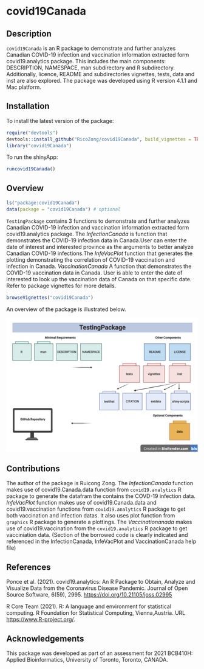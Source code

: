 
<!-- README.md is generated from README.Rmd. Please edit that file -->

# covid19Canada

<!-- badges: start -->
<!-- badges: end -->

## Description

`covid19Canada` is an R package to demonstrate and further analyzes
Canadian COVID-19 infection and vaccination information extracted form
covid19.analytics package. This includes the main components:
DESCRIPTION, NAMESPACE, man subdirectory and R subdirectory.
Additionally, licence, README and subdirectories vignettes, tests, data
and inst are also explored. The package was developed using R version
4.1.1 and Mac platform.

## Installation

To install the latest version of the package:

``` r
require("devtools")
devtools::install_github("RicoZong/covid19Canada", build_vignettes = TRUE)
library("covid19Canada")
```

To run the shinyApp:

``` r
runcovid19Canada()
```

## Overview

``` r
ls("package:covid19Canada")
data(package = "covid19Canada") # optional
```

`TestingPackage` contains 3 functions to demonstrate and further
analyzes Canadian COVID-19 infection and vaccination information
extracted form covid19.analytics package. The *InfectionCanada* is
function that demonstrates the COVID-19 infection data in Canada.User
can enter the date of interest and interested province as the arguments
to better analyze Canadian COVID-19 infections.The *InfeVacPlot*
function that generates the plotting demonstrating the correlation of
COVID-19 vaccination and infection in Canada. *VaccinationCanada* A
function that demonstrates the COVID-19 vaccination data in Canada. User
is able to enter the date of interested to look up the vaccination data
of Canada on that specific date. Refer to package vignettes for more
details.

``` r
browseVignettes("covid19Canada")
```

An overview of the package is illustrated below.

![](./inst/extdata/SILVA_A_A1.png)

## Contributions

The author of the package is Ruicong Zong. The *InfectionCanada*
function makes use of covid19.Canada.data function from
`covid19.analytics` R package to generate the datafram the contains the
COVD-19 infection data. *InfeVacPlot* function makes use of
covid19.Canada.data and covid19.vaccination functions from
`covid19.analytics` R package to get both vaccination and infection
datas. It also uses plot function from `graphics` R package to generate
a plottings. The *Vaccinationanada* makes use of covid19.vaccination
from the `covid19.analytics` R package to get vacciniation data.
(Section of the borrowed code is clearly indicated and referenced in the
InfectionCanada, InfeVacPlot and VaccinationCanada help file)

## References

Ponce et al. (2021). covid19.analytics: An R Package to Obtain, Analyze
and Visualize Data from the Coronavirus Disease Pandemic. Journal of
Open Source Software, 6(59), 2995. <https://doi.org/10.21105/joss.02995>

R Core Team (2021). R: A language and environment for statistical
computing. R Foundation for Statistical Computing, Vienna,Austria. URL
<https://www.R-project.org/>.

## Acknowledgements

This package was developed as part of an assessment for 2021 BCB410H:
Applied Bioinformatics, University of Toronto, Toronto, CANADA.
